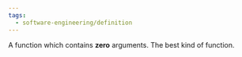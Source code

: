 ```yaml
---
tags:
  - software-engineering/definition
---
```

A function which contains **zero** arguments. The best kind of function.

